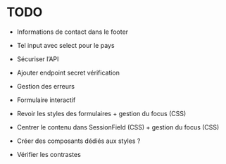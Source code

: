 # TODO

- Informations de contact dans le footer
- Tel input avec select pour le pays

- Sécuriser l’API
- Ajouter endpoint secret vérification
- Gestion des erreurs
- Formulaire interactif

- Revoir les styles des formulaires + gestion du focus (CSS)
- Centrer le contenu dans SessionField (CSS) + gestion du focus (CSS)
- Créer des composants dédiés aux styles ?
- Vérifier les contrastes
